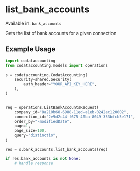 # list_bank_accounts
Available in: `bank_accounts`

Gets the list of bank accounts for a given connection

## Example Usage
```python
import codataccounting
from codataccounting.models import operations

s = codataccounting.CodatAccounting(
    security=shared.Security(
        auth_header="YOUR_API_KEY_HERE",
    ),
)


req = operations.ListBankAccountsRequest(
    company_id="8a210b68-6988-11ed-a1eb-0242ac120002",
    connection_id="2e9d2c44-f675-40ba-8049-353bfcb5e171",
    order_by="-modifiedDate",
    page=1,
    page_size=100,
    query="distinctio",
)

res = s.bank_accounts.list_bank_accounts(req)

if res.bank_accounts is not None:
    # handle response
```